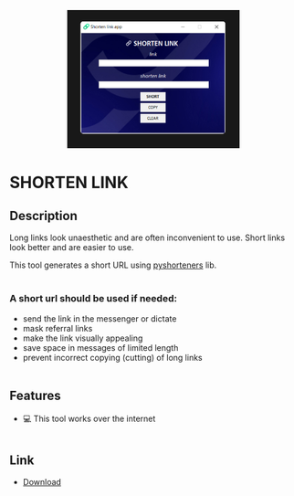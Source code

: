 <p align="center">
  <img src="shortener.jpg" width="60%"/>
  <br>
</p>

# SHORTEN LINK

## Description

Long links look unaesthetic and are often inconvenient to use. Short links look better and are easier to use. 

This tool generates a short URL using [pyshorteners](https://pypi.org/project/pyshorteners/) lib.
<br></br>

### A short url should be used if needed:
- send the link in the messenger or dictate
- mask referral links
- make the link visually appealing
- save space in messages of limited length
- prevent incorrect copying (cutting) of long links
<br></br>

## Features
- 💻 This tool works over the internet
<br></br>

## Link
- [Download](https://github.com/)